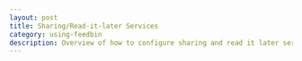```yaml
---
layout: post
title: Sharing/Read-it-later Services
category: using-feedbin
description: Overview of how to configure sharing and read it later services.
---
```


